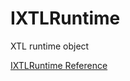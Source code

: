 # IXTLRuntime

XTL runtime object

[IXTLRuntime Reference](https://ruby-doc.org/stdlib-2.5.0/libdoc/win32ole/rdoc/IXTLRuntime.html)